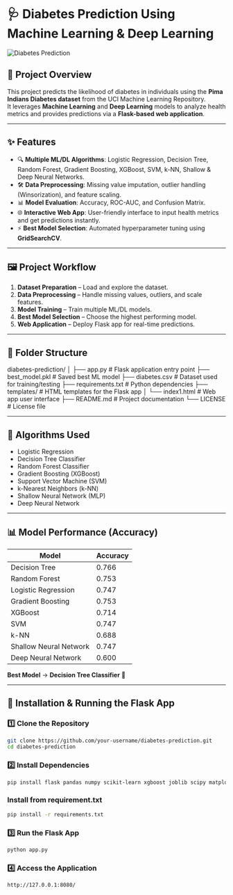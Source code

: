 # 🩺 Diabetes Prediction Using Machine Learning & Deep Learning  

![Diabetes Prediction](https://st4.depositphotos.com/7862542/38187/i/450/depositphotos_381875046-stock-photo-world-diabetes-day-november-blue.jpg)  

## 📌 Project Overview  
This project predicts the likelihood of diabetes in individuals using the **Pima Indians Diabetes dataset** from the UCI Machine Learning Repository.  
It leverages **Machine Learning** and **Deep Learning** models to analyze health metrics and provides predictions via a **Flask-based web application**.  

---

## ✨ Features  
- 🔍 **Multiple ML/DL Algorithms**: Logistic Regression, Decision Tree, Random Forest, Gradient Boosting, XGBoost, SVM, k-NN, Shallow & Deep Neural Networks.  
- 🛠 **Data Preprocessing**: Missing value imputation, outlier handling (Winsorization), and feature scaling.  
- 📊 **Model Evaluation**: Accuracy, ROC-AUC, and Confusion Matrix.  
- 🌐 **Interactive Web App**: User-friendly interface to input health metrics and get predictions instantly.  
- ⚡ **Best Model Selection**: Automated hyperparameter tuning using **GridSearchCV**.  

---

## 🖼 Project Workflow  
1. **Dataset Preparation** – Load and explore the dataset.  
2. **Data Preprocessing** – Handle missing values, outliers, and scale features.  
3. **Model Training** – Train multiple ML/DL models.  
4. **Best Model Selection** – Choose the highest performing model.  
5. **Web Application** – Deploy Flask app for real-time predictions.  

---

## 📂 Folder Structure  

diabetes-prediction/
│
├── app.py # Flask application entry point
├── best_model.pkl # Saved best ML model
├── diabetes.csv # Dataset used for training/testing
├── requirements.txt # Python dependencies
├── templates/ # HTML templates for the Flask app
│ └── index1.html # Web app user interface
├── README.md # Project documentation
└── LICENSE # License file

---

## 🧠 Algorithms Used  
- Logistic Regression  
- Decision Tree Classifier  
- Random Forest Classifier  
- Gradient Boosting (XGBoost)  
- Support Vector Machine (SVM)  
- k-Nearest Neighbors (k-NN)  
- Shallow Neural Network (MLP)  
- Deep Neural Network  

---

## 📊 Model Performance (Accuracy)  
| Model                    | Accuracy |
|--------------------------|----------|
| Decision Tree            | 0.766    |
| Random Forest            | 0.753    |
| Logistic Regression      | 0.747    |
| Gradient Boosting        | 0.753    |
| XGBoost                  | 0.714    |
| SVM                      | 0.747    |
| k-NN                     | 0.688    |
| Shallow Neural Network   | 0.747    |
| Deep Neural Network      | 0.600    |

**Best Model** → **Decision Tree Classifier** 🎯  

---

## 🚀 Installation & Running the Flask App  

### 1️⃣ Clone the Repository  
```bash
git clone https://github.com/your-username/diabetes-prediction.git
cd diabetes-prediction
```
### 2️⃣ Install Dependencies
```bash
pip install flask pandas numpy scikit-learn xgboost joblib scipy matplotlib seaborn
```
### Install from requirement.txt
```bash
pip install -r requirements.txt
```
### 3️⃣ Run the Flask App
```bash
python app.py
```
### 4️⃣ Access the Application
```bash
http://127.0.0.1:8080/
```
